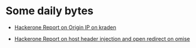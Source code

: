 # Some daily bytes 

- [ Hackerone Report on Origin IP on kraden ](https://hackerone.com/reports/1531183)

- [ Hackerone Report on host header injection and open redirect on omise ](https://hackerone.com/reports/1444675)

